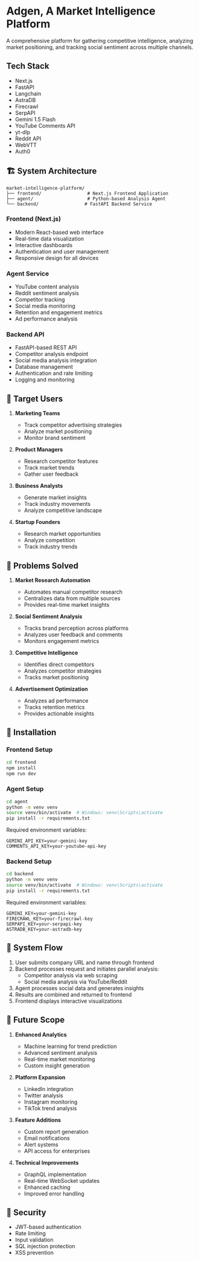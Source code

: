 # Adgen, A Market Intelligence Platform

A comprehensive platform for gathering competitive intelligence, analyzing market positioning, and tracking social sentiment across multiple channels.

## Tech Stack

-   Next.js
-   FastAPI
-   Langchain
-   AstraDB
-   Firecrawl
-   SerpAPI
-   Gemini 1.5 Flash
-   YouTube Comments API
-   yt-dlp
-   Reddit API
-   WebVTT
-   Auth0

## 🏗️ System Architecture

```
market-intelligence-platform/
├── frontend/                 # Next.js Frontend Application
├── agent/                    # Python-based Analysis Agent
└── backend/                 # FastAPI Backend Service
```

### Frontend (Next.js)

-   Modern React-based web interface
-   Real-time data visualization
-   Interactive dashboards
-   Authentication and user management
-   Responsive design for all devices

### Agent Service

-   YouTube content analysis
-   Reddit sentiment analysis
-   Competitor tracking
-   Social media monitoring
-   Retention and engagement metrics
-   Ad performance analysis

### Backend API

-   FastAPI-based REST API
-   Competitor analysis endpoint
-   Social media analysis integration
-   Database management
-   Authentication and rate limiting
-   Logging and monitoring

## 🎯 Target Users

1. **Marketing Teams**

    - Track competitor advertising strategies
    - Analyze market positioning
    - Monitor brand sentiment

2. **Product Managers**

    - Research competitor features
    - Track market trends
    - Gather user feedback

3. **Business Analysts**

    - Generate market insights
    - Track industry movements
    - Analyze competitive landscape

4. **Startup Founders**
    - Research market opportunities
    - Analyze competition
    - Track industry trends

## 🔧 Problems Solved

1. **Market Research Automation**

    - Automates manual competitor research
    - Centralizes data from multiple sources
    - Provides real-time market insights

2. **Social Sentiment Analysis**

    - Tracks brand perception across platforms
    - Analyzes user feedback and comments
    - Monitors engagement metrics

3. **Competitive Intelligence**

    - Identifies direct competitors
    - Analyzes competitor strategies
    - Tracks market positioning

4. **Advertisement Optimization**
    - Analyzes ad performance
    - Tracks retention metrics
    - Provides actionable insights

## 🚀 Installation

### Frontend Setup

```bash
cd frontend
npm install
npm run dev
```

### Agent Setup

```bash
cd agent
python -m venv venv
source venv/bin/activate  # Windows: venv\Scripts\activate
pip install -r requirements.txt
```

Required environment variables:

```env
GEMINI_API_KEY=your-gemini-key
COMMENTS_API_KEY=your-youtube-api-key
```

### Backend Setup

```bash
cd backend
python -m venv venv
source venv/bin/activate  # Windows: venv\Scripts\activate
pip install -r requirements.txt
```

Required environment variables:

```env
GEMINI_KEY=your-gemini-key
FIRECRAWL_KEY=your-firecrawl-key
SERPAPI_KEY=your-serpapi-key
ASTRADB_KEY=your-astradb-key
```

## 🔄 System Flow

1. User submits company URL and name through frontend
2. Backend processes request and initiates parallel analysis:
    - Competitor analysis via web scraping
    - Social media analysis via YouTube/Reddit
3. Agent processes social data and generates insights
4. Results are combined and returned to frontend
5. Frontend displays interactive visualizations

## 🔮 Future Scope

1. **Enhanced Analytics**

    - Machine learning for trend prediction
    - Advanced sentiment analysis
    - Real-time market monitoring
    - Custom insight generation

2. **Platform Expansion**

    - LinkedIn integration
    - Twitter analysis
    - Instagram monitoring
    - TikTok trend analysis

3. **Feature Additions**

    - Custom report generation
    - Email notifications
    - Alert systems
    - API access for enterprises

4. **Technical Improvements**
    - GraphQL implementation
    - Real-time WebSocket updates
    - Enhanced caching
    - Improved error handling

## 🔐 Security

-   JWT-based authentication
-   Rate limiting
-   Input validation
-   SQL injection protection
-   XSS prevention

